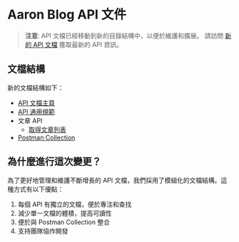 # Aaron Blog API 文件

> **注意**: API 文檔已經移動到新的目錄結構中，以便於維護和擴展。
> 請訪問 [新的 API 文檔](./api/README.md) 獲取最新的 API 資訊。

## 文檔結構

新的文檔結構如下：

- [API 文檔主頁](./api/README.md)
- [API 通用規範](./api/common/README.md)
- 文章 API
  - [取得文章列表](./api/article/list.md)
- [Postman Collection](./postman/README.md)

## 為什麼進行這次變更？

為了更好地管理和維護不斷增長的 API 文檔，我們採用了模組化的文檔結構。這種方式有以下優點：

1. 每個 API 有獨立的文檔，便於專注和查找
2. 減少單一文檔的體積，提高可讀性
3. 便於與 Postman Collection 整合
4. 支持團隊協作開發 